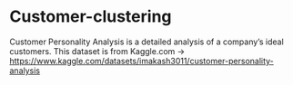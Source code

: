 # Customer-clustering
Customer Personality Analysis is a detailed analysis of a company’s ideal customers. 
This dataset is from Kaggle.com 
-> https://www.kaggle.com/datasets/imakash3011/customer-personality-analysis

